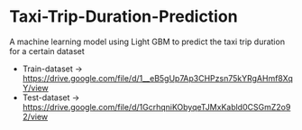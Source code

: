# Taxi-Trip-Duration-Prediction

A machine learning model using Light GBM to predict the taxi trip duration for a certain dataset 
* Train-dataset -> https://drive.google.com/file/d/1__eB5gUp7Ap3CHPzsn75kYRgAHmf8XqY/view
* Test-dataset -> https://drive.google.com/file/d/1GcrhqniKObyqeTJMxKabld0CSGmZ2o92/view
